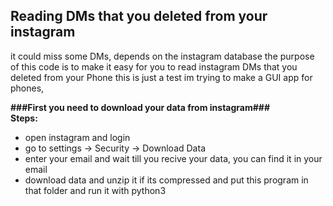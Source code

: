 
<h2>Reading DMs that you deleted from your instagram</h2>
it could miss some DMs, depends on the instagram database
the purpose of this code is to make it easy for you to read instagram DMs that you deleted from your Phone
this is just a test
im trying to make a GUI app for phones,

<b>###First you need to download your data from instagram###</b></br>
<b>Steps:</b>
- open instagram and login
- go to settings -> Security -> Download Data
- enter your email and wait till you recive your data, you can find it in your email
- download data and unzip it if its compressed and put this program in that folder and run it with python3
